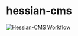 # hessian-cms

[![Hessian-CMS Workflow](https://github.com/hessian-cms/hessian-cms/actions/workflows/hessian.workflow.yml/badge.svg?branch=main)](https://github.com/hessian-cms/hessian-cms/actions/workflows/hessian.workflow.yml)
